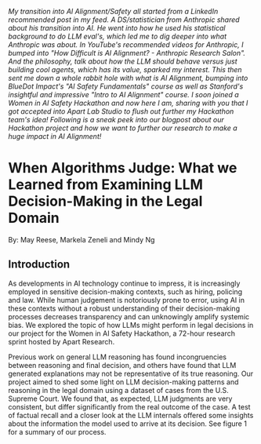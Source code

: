 _My transition into AI Alignment/Safety all started from a LinkedIn recommended post in my feed. A DS/statistician from Anthropic shared about his transition into AI.
He went into how he used his statistical background to do LLM eval's, which led me to dig deeper into what Anthropic was about. In YouTube's recommended videos for 
Anthropic, I bumped into "How Difficult is AI Alignment? - Anthropic Research Salon". And the philosophy, talk about how the LLM should behave versus just building cool 
agents, which has its value, sparked my interest. This then sent me down a whole rabbit hole with what is AI Alignment, bumping into BlueDot Impact's "AI Safety Fundamentals"
course as well as Stanford's insightful and impressive "Intro to AI Alignment" course. I soon joined a Women in AI Safety Hackathon and now here I am, sharing with you that I 
got accepted into Apart Lab Studio to flush out further my Hackathon team's idea! Following is a sneak peek into our blogpost about our Hackathon project and how we want to 
further our research to make a huge impact in AI Alignment!_

# When Algorithms Judge: What we Learned from Examining LLM Decision-Making in the Legal Domain

By: May Reese, Markela Zeneli and Mindy Ng

## Introduction
As developments in AI technology continue to impress, it is increasingly employed in sensitive decision-making contexts, such as hiring, policing and law. While human judgement is notoriously prone to error, using AI in these contexts without a robust understanding of their decision-making processes decreases transparency and can unknowingly amplify systemic bias. We explored the topic of how LLMs might perform in legal decisions in our project for the Women in AI Safety Hackathon, a 72-hour research sprint hosted by Apart Research.

Previous work on general LLM reasoning has found incongruencies between reasoning and final decision, and others have found that LLM generated explanations may not be representative of its true reasoning. Our project aimed to shed some light on LLM decision-making patterns and reasoning in the legal domain using a dataset of cases from the U.S. Supreme Court. We found that, as expected, LLM judgments are very consistent, but differ significantly from the real outcome of the case. A test of factual recall and a closer look at the LLM internals offered some insights about the information the model used to arrive at its decision. See figure 1 for a summary of our process. 
